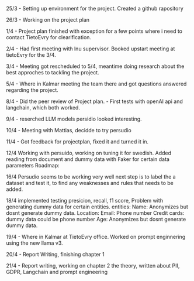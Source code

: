 25/3 - Setting up environment for the project.
        Created a github rapository

26/3 - Working on the project plan

1/4 - Project plan finished with exception for a few points where i need to contact TietoEvry for clearification.

2/4 - Had first meeting with lnu supervisor.
        Booked upstart meeting at tietoEvry for the 3/4.

3/4 - Meeting got rescheduled to 5/4, meantime doing research about the best approches to tackling the project.

5/4 - Where in Kalmar meeting the team there and got questions answered regarding the project.

8/4 - Did the peer review of Project plan.
    - First tests with openAI api and langchain, which both worked.

9/4 - reserched LLM models persidio looked interesting.

10/4 - Meeting with Mattias, decidde to try persudio

11/4 - Got feedback for projectplan, fixed it and turned it in.

12/4 Working with persuido, working on tuning it for swedish. Added reading from document and dummy data with Faker for certain data parameters
    Roadmap:
    

16/4 Persudio seems to be working very well next step is to label the a dataset and test it, to find any weaknesses and rules that needs to be added.

18/4 implemented testing presicion, recall, f1 score, Problem with generating dummy data for certain entities.
    entities:
    Name: Anonymizes but dosnt generate dummy data.
    Location:
    Email:
    Phone number
    Credit cards: dummy data could be phone number
    Age: Anonymizes but dosnt generate dummy data.

19/4 - Where in Kalmar at TietoEvry office. Worked on prompt enginnering using the new llama v3.

20/4 - Report Writing, finishing chapter 1

21/4 - Report writing, working on chapter 2 the theory, written about PII, GDPR, Langchain and prompt engineering
    
    